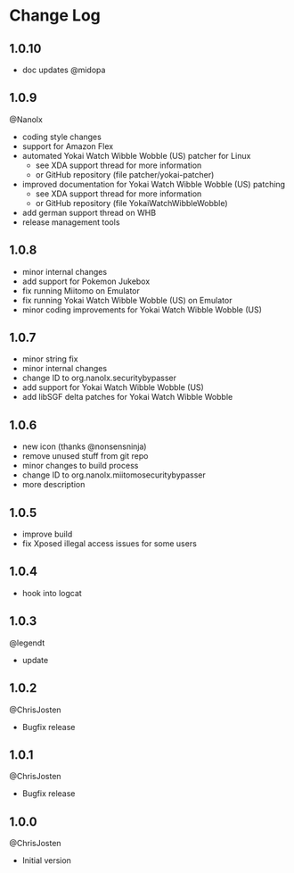 # Change Log

## 1.0.10
- doc updates @midopa

## 1.0.9
@Nanolx
- coding style changes
- support for Amazon Flex
- automated Yokai Watch Wibble Wobble (US) patcher for Linux
    - see XDA support thread for more information
    - or GitHub repository (file patcher/yokai-patcher)
- improved documentation for Yokai Watch Wibble Wobble (US) patching
    - see XDA support thread for more information
    - or GitHub repository (file YokaiWatchWibbleWobble)
- add german support thread on WHB
- release management tools

## 1.0.8
- minor internal changes
- add support for Pokemon Jukebox
- fix running Miitomo on Emulator
- fix running Yokai Watch Wibble Wobble (US) on Emulator
- minor coding improvements for Yokai Watch Wibble Wobble (US)

## 1.0.7
- minor string fix
- minor internal changes
- change ID to org.nanolx.securitybypasser
- add support for Yokai Watch Wibble Wobble (US)
- add libSGF delta patches for Yokai Watch Wibble Wobble

## 1.0.6
- new icon (thanks @nonsensninja)
- remove unused stuff from git repo
- minor changes to build process
- change ID to org.nanolx.miitomosecuritybypasser
- more description

## 1.0.5
- improve build
- fix Xposed illegal access issues for some users

## 1.0.4
- hook into logcat

## 1.0.3
@legendt
- update

## 1.0.2
@ChrisJosten
- Bugfix release

## 1.0.1
@ChrisJosten
- Bugfix release

## 1.0.0
@ChrisJosten
- Initial version
